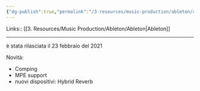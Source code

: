 ```yaml
---
{"dg-publish":true,"permalink":"/3-resources/music-production/ableton/ableton-live-11/"}
---
```


Links:: [[3. Resources/Music Production/Ableton/Ableton\|Ableton]]

---

è stata rilasciata il 23 febbraio del 2021

Novità:
- Comping
- MPE support
- nuovi dispositivi: Hybrid Reverb


